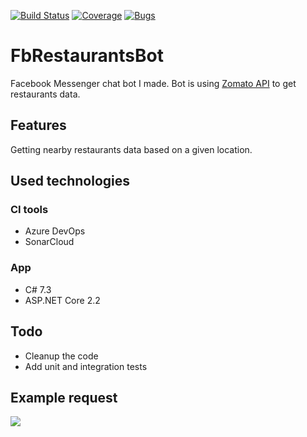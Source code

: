 [![Build Status](https://dev.azure.com/ilikedzimi/FbRestaurantsBot/_apis/build/status/szymenn.FbRestaurantsBot?branchName=master)](https://dev.azure.com/ilikedzimi/FbRestaurantsBot/_build/latest?definitionId=9&branchName=master)
[![Coverage](https://sonarcloud.io/api/project_badges/measure?project=FbRestaurantsBot&metric=coverage)](https://sonarcloud.io/dashboard?id=FbRestaurantsBot)
[![Bugs](https://sonarcloud.io/api/project_badges/measure?project=FbRestaurantsBot&metric=bugs)](https://sonarcloud.io/dashboard?id=FbRestaurantsBot)
# FbRestaurantsBot
Facebook Messenger chat bot I made. Bot is using [Zomato API](https://developers.zomato.com/api) to get restaurants data.
## Features 
Getting nearby restaurants data based on a given location.
## Used technologies
### CI tools
- Azure DevOps
- SonarCloud
### App
- C# 7.3
- ASP.NET Core 2.2
## Todo
- Cleanup the code
- Add unit and integration tests
## Example request
<img src="https://github.com/szymenn/FbRestaurantsBot/blob/master/screenshots/MessengerRestaurantsBot.jpg" />
